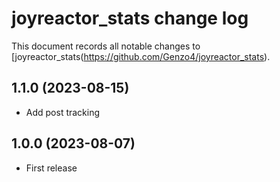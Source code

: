 # joyreactor_stats change log

This document records all notable changes to
[joyreactor_stats(https://github.com/Genzo4/joyreactor_stats).

## 1.1.0 (2023-08-15)
- Add post tracking

## 1.0.0 (2023-08-07)
- First release
